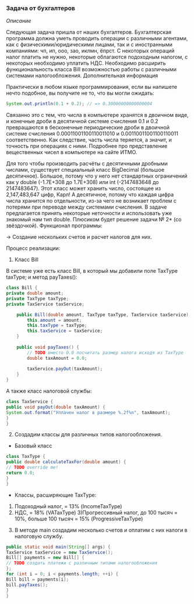 ### Задача от бухгалтеров
*Описание*

Следующая задача пришла от наших бухгалтеров. Бухгалтерская программа должна уметь проводить операции c различными 
агентами, как c физическими/юридическими лицами, так и с иностранными компаниями: чп, ип, ооо, зао, иклмн, ёпрст. 
С некоторых операций налог платить не нужно, некоторые облагаются подоходным налогом, с некоторых необходимо уплатить 
НДС. Необходимо расширить функциональность класса Bill возможностью работы с различными системами налогообложения.
Дополнительная информация

Практически в любом языке программирования, если вы напишете нечто подобное, вы получите не то, что вы могли ожидать:
```java
System.out.println(0.1 + 0.2); // => 0.30000000000000004
```
Связанно это с тем, что числа в компьютере хранятся в двоичном виде, и конечные дроби в десятичной системе счисления 
0.1 и 0.2 превращаются в бесконечные периодические дроби в двоичной системе счисления 0.00011001100110011010 и 
0.00110011001100110011 соответственно. Как следствие, часть числа теряется, а значит, и точность при операциях с ними. 
Подробнее про представление вещественных чисел в компьютере на сайте ИТМО.

Для того чтобы производить расчёты с десятичными дробными числами, существует специальный класс BigDecimal 
(большое десятичное). Большое, потому что у него нет стандартных ограничений как у double (-1.7E+308 до 1.7E+308) или 
int (-2147483648 до 2147483647). Этот класс может хранить число, состоящее из 2,147,483,647 цифр, Карл! А десятичное, 
потому что каждая цифра числа хранится по отдельности, из-за чего не возникает проблем с потерями при переводе между 
системами счисления. В задаче предлагается принять некоторые неточности и использовать уже знакомый нам тип double.
Плюсиком будет решение задачи № 2* (со звёздочкой).
Функционал программы:

→ Создание нескольких счетов и расчет налогов для них.

Процесс реализации:

1. Класс Bill

В системе уже есть класс Bill, в который мы добавили поле TaxType taxType; и метод payTaxes():
```java
class Bill {
private double amount;
private TaxType taxType;
private TaxService taxService;

    public Bill(double amount, TaxType taxType, TaxService taxService) {
        this.amount = amount;
        this.taxType = taxType;
        this.taxService = taxService;
    }
    
    public void payTaxes() {
        // TODO вместо 0.0 посчитать размер налога исходя из TaxType
        double taxAmount = 0.0;
        
        taxService.payOut(taxAmount);
    }
}
```
А также класс налоговой службы:
```java
class TaxService {
public void payOut(double taxAmount) {
System.out.format("Уплачен налог в размере %.2f%n", taxAmount);
}
}
```
2. Создадим классы для различных типов налогообложения.
- Базовый класс
```java
class TaxType {
public double calculateTaxFor(double amount) {
// TODO override me!
return 0.0;
}
}
```
- Классы, расширяющие TaxType:
1) Подоходный налог, = 13% (IncomeTaxType)
2) НДС, = 18% (VATaxType)
3)Прогрессивный налог, до 100 тысяч = 10%, больше 100 тысяч = 15% (ProgressiveTaxType)

3. В методе main создадим несколько счетов и оплатим с них налоги в налоговую службу.
```java
public static void main(String[] args) {
TaxService taxService = new TaxService();
Bill[] payments = new Bill[] {
// TODO создать платежи с различным типами налогообложения
};
for (int i = 0; i < payments.length; ++i) {
Bill bill = payments[i];
bill.payTaxes();
}
}
```